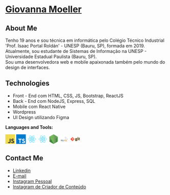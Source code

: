 

<!--
**erik-nathan/erik-nathan** is a ✨ _special_ ✨ repository because its `README.md` (this file) appears on your GitHub profile.
### Hi there 👋

Here are some ideas to get you started:

- 🔭 I’m currently working on ...
- 🌱 I’m currently learning ...
- 👯 I’m looking to collaborate on ...
- 🤔 I’m looking for help with ...
- 💬 Ask me about ...
- 📫 How to reach me: ...
- 😄 Pronouns: ...
- ⚡ Fun fact: ...
-->

 # <a href="https://www.linkedin.com/in/giovannamoeller/">Giovanna Moeller</a>
 
## About Me
Tenho 19 anos e sou técnica em informática pelo Colégio Técnico Industrial 'Prof. Isaac Portal Roldán' - UNESP (Bauru, SP), formada em 2019. Atualmente, sou estudante de Sistemas de Informação na UNESP - Universidade Estadual Paulista (Bauru, SP). 
<br>
Sou uma desenvolvedora web e mobile apaixonada também pelo mundo do design de interfaces.

## Technologies
- Front - End com HTML, CSS, JS, Bootstrap, ReactJS
- Back - End com NodeJS, Express, SQL
- Mobile com React Native
- Wordpress
- UI Design utilizando Figma

**Languages and Tools:**  

<code><img height="30" src="https://raw.githubusercontent.com/github/explore/80688e429a7d4ef2fca1e82350fe8e3517d3494d/topics/javascript/javascript.png"></code>
<code><img height="30" src="https://raw.githubusercontent.com/github/explore/80688e429a7d4ef2fca1e82350fe8e3517d3494d/topics/typescript/typescript.png"></code>
<code><img height="30" src="https://raw.githubusercontent.com/github/explore/80688e429a7d4ef2fca1e82350fe8e3517d3494d/topics/react/react.png"></code>
<code><img height="30" src="https://raw.githubusercontent.com/github/explore/80688e429a7d4ef2fca1e82350fe8e3517d3494d/topics/react-native/react-native.png"></code>
<code><img height="30" src="https://raw.githubusercontent.com/github/explore/80688e429a7d4ef2fca1e82350fe8e3517d3494d/topics/nodejs/nodejs.png"></code>
<code><img height="30" src="https://raw.githubusercontent.com/github/explore/80688e429a7d4ef2fca1e82350fe8e3517d3494d/topics/mysql/mysql.png"></code>
<code><img height="30" src="https://raw.githubusercontent.com/github/explore/80688e429a7d4ef2fca1e82350fe8e3517d3494d/topics/git/git.png"></code>


##  Contact Me
- <a href="https://www.linkedin.com/in/giovannamoeller/">Linkedin</a>
- <a href="mailto:giovannagmoeller@gmail.com">E-mail</a>
- <a href="https://instagram.com/gimoeller">Instagram Pessoal</a>
- <a href="https://www.instagram.com/girl.coding/">Instagram de Criador de Conteúdo</a>
</div>
